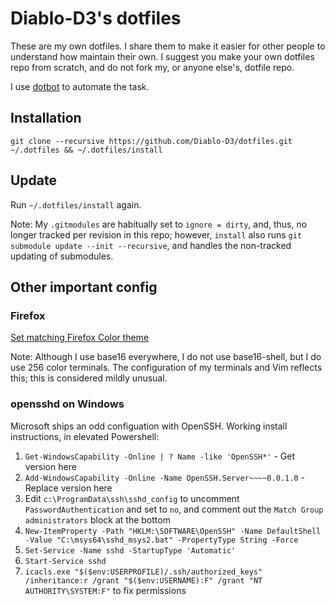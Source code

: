 # Diablo-D3's dotfiles

These are my own dotfiles. I share them to make it easier for other people to understand how maintain their own. I suggest you make your own dotfiles repo from scratch, and do not fork my, or anyone else's, dotfile repo.

I use [dotbot](https://github.com/anishathalye/dotbot) to automate the task.

## Installation

`git clone --recursive https://github.com/Diablo-D3/dotfiles.git ~/.dotfiles && ~/.dotfiles/install`

## Update

Run `~/.dotfiles/install` again.

Note: My `.gitmodules` are habitually set to `ignore = dirty`, and, thus, no longer tracked per revision in this repo; however, `install` also runs `git submodule update --init --recursive`, and handles the non-tracked updating of submodules.

## Other important config
### Firefox

[Set matching Firefox Color theme](https://github.com/TeddyDD/firefox-base16)

Note: Although I use base16 everywhere, I do not use base16-shell, but I do use 256 color terminals. The configuration of my terminals and Vim reflects this; this is considered mildly unusual.

### opensshd on Windows

Microsoft ships an odd configuation with OpenSSH. Working install instructions, in elevated Powershell:

1. `Get-WindowsCapability -Online | ? Name -like 'OpenSSH*'` - Get version here
2. `Add-WindowsCapability -Online -Name OpenSSH.Server~~~~0.0.1.0` - Replace version here
3. Edit `c:\ProgramData\ssh\sshd_config` to uncomment `PasswordAuthentication` and set to `no`, and comment out the `Match Group administrators` block at the bottom
4. `New-ItemProperty -Path "HKLM:\SOFTWARE\OpenSSH" -Name DefaultShell -Value "C:\msys64\sshd_msys2.bat" -PropertyType String -Force`
5. `Set-Service -Name sshd -StartupType 'Automatic'`
6. `Start-Service sshd`
7. `icacls.exe "$($env:USERPROFILE)/.ssh/authorized_keys" /inheritance:r /grant "$($env:USERNAME):F" /grant "NT AUTHORITY\SYSTEM:F"` to fix permissions

